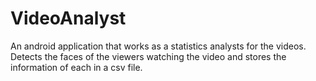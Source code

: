VideoAnalyst
============
An android application that works as a statistics analysts for the videos. Detects the faces of the viewers watching the video and stores the information of each in a csv file.
